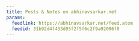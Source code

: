 ```yaml
---
title: Posts & Notes on abhinavsarkar.net
params:
  feedlink: https://abhinavsarkar.net/feed.atom
  feedid: 31b92d4f433d95f2f5f6c2f9a92006f0
---
```

